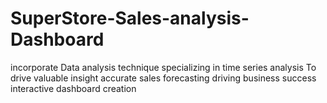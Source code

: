 # SuperStore-Sales-analysis-Dashboard
incorporate Data analysis technique
specializing in time series analysis
To drive valuable insight
accurate sales forecasting 
driving business success
interactive dashboard creation 
